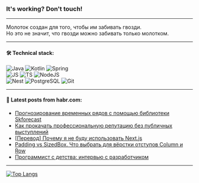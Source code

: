 ### It's working? Don't touch!

---
Молоток создан для того, чтобы им забивать гвозди. <br>
Но это не значит, что гвозди можно забивать только молотком.

---

#### 🛠️ Technical stack:

![Java](https://img.shields.io/badge/Java-informational?logo=Oracle&style=flat&logoColor=white&color=FF4500)
![Kotlin](https://img.shields.io/badge/Kotlin-informational?logo=Kotlin&style=flat&logoColor=white&color=774D97)
![Spring](https://img.shields.io/badge/SpringBoot-informational?logo=SpringBoot&style=flat&logoColor=white&color=6DB33F) <br>
![JS](https://img.shields.io/badge/JS-informational?logo=javaScript&style=flat&logoColor=black&color=F7Df1E)
![TS](https://img.shields.io/badge/TypeScript-informational?logo=typeScript&style=flat&logoColor=black&color=0667A8)
![NodeJS](https://img.shields.io/badge/NodeJS-informational?logo=node.js&style=flat&logoColor=white&color=70A760) <br>
![Nest](https://img.shields.io/badge/NestJS-informational?logo=NestJS&style=flat&logoColor=white&color=E0234E)
![PostgreSQL](https://img.shields.io/badge/PostgreSQL-informational?logo=PostgreSQL&style=flat&logoColor=white&color=DAA520)
![Git](https://img.shields.io/badge/Git-informational?logo=git&style=flat&logoColor=white&color=778899)

___

#### 💬 Latest posts from habr.com:

<!-- BLOG-POST-LIST:START -->
- [Прогнозирование временных рядов с помощью библиотеки Skforecast](https://habr.com/ru/companies/mvideo/articles/771820/?utm_source=habrahabr&utm_medium=rss&utm_campaign=771820)
- [Как прокачать профессиональную репутацию без публичных выступлений](https://habr.com/ru/companies/tinkoff/articles/771792/?utm_source=habrahabr&utm_medium=rss&utm_campaign=771792)
- [[Перевод] Почему я не буду использовать Next.js](https://habr.com/ru/companies/ruvds/articles/771472/?utm_source=habrahabr&utm_medium=rss&utm_campaign=771472)
- [Padding vs SizedBox. Что выбрать для вёрстки отступов Column и Row](https://habr.com/ru/articles/771774/?utm_source=habrahabr&utm_medium=rss&utm_campaign=771774)
- [Программист с детства: интервью с разработчиком](https://habr.com/ru/companies/ispmanager/articles/771764/?utm_source=habrahabr&utm_medium=rss&utm_campaign=771764)
<!-- BLOG-POST-LIST:END -->

---
[![Top Langs](https://github-readme-stats-git-master-advtsetting-gmailcom.vercel.app/api/top-langs/?username=zloylis&langs_count=10&hide_title=false&title_color=e6edf3&size_weight=0.5&count_weight=0.5&layout=compact&hide_border=true&theme=dracula)](https://github.com/zloylis)

<!-- ![GitHub stats](https://github-readme-stats-git-master-advtsetting-gmailcom.vercel.app/api?username=zloylis&show_icons=true&hide_border=true&theme=dracula&hide_title=true&include_all_commits=true&count_private=true&hide=contribs&hide_rank=true) -->

